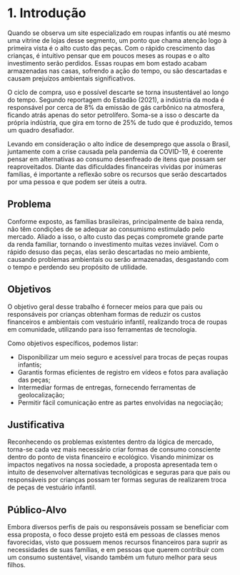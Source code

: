 # 1. Introdução

Quando se observa um site especializado em roupas infantis ou até mesmo uma vitrine de lojas desse segmento, um ponto que chama atenção logo à primeira vista é o alto custo das peças. Com o rápido crescimento das crianças, é intuitivo pensar que em poucos meses as roupas e o alto investimento serão perdidos. Essas roupas em bom estado acabam armazenadas nas casas, sofrendo a ação do tempo, ou são descartadas e causam prejuízos ambientais significativos. 

O ciclo de compra, uso e possível descarte se torna insustentável ao longo do tempo. Segundo reportagem do Estadão (2021), a indústria da moda é responsável por cerca de 8% da emissão de gás carbônico na atmosfera, ficando atrás apenas do setor petrolífero. Soma-se a isso o descarte da própria indústria, que gira em torno de 25% de tudo que é produzido, temos um quadro desafiador.    

Levando em consideração o alto índice de desemprego que assola o Brasil, juntamente com a crise causada pela pandemia da COVID-19, é coerente pensar em alternativas ao consumo desenfreado de itens que possam ser reaproveitados. Diante das dificuldades financeiras vividas por inúmeras famílias, é importante a reflexão sobre os recursos que serão descartados por uma pessoa e que podem ser úteis a outra. 

## Problema

Conforme exposto, as famílias brasileiras, principalmente de baixa renda, não têm condições de se adequar ao consumismo estimulado pelo mercado. Aliado a isso, o alto custo das peças compromete grande parte da renda familiar, tornando o investimento muitas vezes inviável. Com o rápido desuso das peças, elas serão descartadas no meio ambiente, causando problemas ambientais ou serão armazenadas, desgastando com o tempo e perdendo seu propósito de utilidade. 

## Objetivos

O objetivo geral desse trabalho é fornecer meios para que pais ou responsáveis por crianças obtenham formas de reduzir os custos financeiros e ambientais com vestuário infantil, realizando troca de roupas em comunidade, utilizando para isso ferramentas de tecnologia. 

Como objetivos específicos, podemos listar: 

- Disponibilizar um meio seguro e acessível para trocas de peças roupas infantis; 
- Garantis formas eficientes de registro em vídeos e fotos para avaliação das peças;
- Intermediar formas de entregas, fornecendo ferramentas de geolocalização; 
- Permitir fácil comunicação entre as partes envolvidas na negociação; 

## Justificativa

Reconhecendo os problemas existentes dentro da lógica de mercado, torna-se cada vez mais necessário criar formas de consumo consciente dentro do ponto de vista financeiro e ecológico. Visando minimizar os impactos negativos na nossa sociedade, a proposta apresentada tem o intuito de desenvolver alternativas tecnológicas e seguras para que pais ou responsáveis por crianças possam ter formas seguras de realizarem troca de peças de vestuário infantil.  

## Público-Alvo

Embora diversos perfis de pais ou responsáveis possam se beneficiar com essa proposta, o foco desse projeto está em pessoas de classes menos favorecidas, visto que possuem menos recursos financeiros para suprir as necessidades de suas famílias, e em pessoas que querem contribuir com um consumo sustentável, visando também um futuro melhor para seus filhos. 
